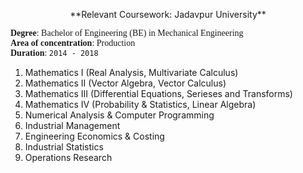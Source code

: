 <p align="center">
**Relevant Coursework: Jadavpur University**<br/>
</p>

<span style="font-family:Garamond;">**Degree**: Bachelor of Engineering (BE) in Mechanical Engineering<br/>**Area of concentration**: Production<br/>**Duration**: `2014 - 2018`<br/></span>



1. Mathematics I (Real Analysis, Multivariate Calculus)
2. Mathematics II (Vector Algebra, Vector Calculus)
3. Mathematics III (Differential Equations, Serieses and Transforms)
4. Mathematics IV (Probability & Statistics, Linear Algebra)
5. Numerical Analysis & Computer Programming
6. Industrial Management
7. Engineering Economics & Costing
8. Industrial Statistics
9. Operations Research
 

